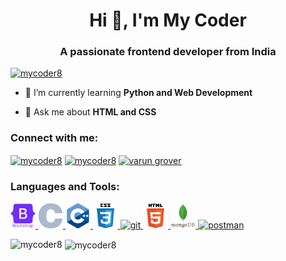 <h1 align="center">Hi 👋, I'm My Coder</h1>
<h3 align="center">A passionate frontend developer from India</h3>

<p align="left"> <a href="https://github.com/ryo-ma/github-profile-trophy"><img src="https://github-profile-trophy.vercel.app/?username=mycoder8" alt="mycoder8" /></a> </p>

- 🌱 I’m currently learning **Python and Web Development**

- 💬 Ask me about **HTML and CSS**

<h3 align="left">Connect with me:</h3>
<p align="left">
<a href="https://fb.com/mycoder8" target="blank"><img align="center" src="https://cdn.jsdelivr.net/npm/simple-icons@3.0.1/icons/facebook.svg" alt="mycoder8" height="30" width="40" /></a>
<a href="https://instagram.com/mycoder8" target="blank"><img align="center" src="https://cdn.jsdelivr.net/npm/simple-icons@3.0.1/icons/instagram.svg" alt="mycoder8" height="30" width="40" /></a>
<a href="https://www.youtube.com/c/varun grover" target="blank"><img align="center" src="https://cdn.jsdelivr.net/npm/simple-icons@3.0.1/icons/youtube.svg" alt="varun grover" height="30" width="40" /></a>
</p>

<h3 align="left">Languages and Tools:</h3>
<p align="left"> <a href="https://getbootstrap.com" target="_blank"> <img src="https://raw.githubusercontent.com/devicons/devicon/master/icons/bootstrap/bootstrap-plain-wordmark.svg" alt="bootstrap" width="40" height="40"/> </a> <a href="https://www.cprogramming.com/" target="_blank"> <img src="https://raw.githubusercontent.com/devicons/devicon/master/icons/c/c-original.svg" alt="c" width="40" height="40"/> </a> <a href="https://www.w3schools.com/cpp/" target="_blank"> <img src="https://raw.githubusercontent.com/devicons/devicon/master/icons/cplusplus/cplusplus-original.svg" alt="cplusplus" width="40" height="40"/> </a> <a href="https://www.w3schools.com/css/" target="_blank"> <img src="https://raw.githubusercontent.com/devicons/devicon/master/icons/css3/css3-original-wordmark.svg" alt="css3" width="40" height="40"/> </a> <a href="https://git-scm.com/" target="_blank"> <img src="https://www.vectorlogo.zone/logos/git-scm/git-scm-icon.svg" alt="git" width="40" height="40"/> </a> <a href="https://www.w3.org/html/" target="_blank"> <img src="https://raw.githubusercontent.com/devicons/devicon/master/icons/html5/html5-original-wordmark.svg" alt="html5" width="40" height="40"/> </a> <a href="https://www.mongodb.com/" target="_blank"> <img src="https://raw.githubusercontent.com/devicons/devicon/master/icons/mongodb/mongodb-original-wordmark.svg" alt="mongodb" width="40" height="40"/> </a> <a href="https://postman.com" target="_blank"> <img src="https://www.vectorlogo.zone/logos/getpostman/getpostman-icon.svg" alt="postman" width="40" height="40"/> </a> </p>

<p><img align="left" src="https://github-readme-stats.vercel.app/api/top-langs?username=mycoder8&show_icons=true&locale=en&layout=compact" alt="mycoder8" /></p>

<p>&nbsp;<img align="center" src="https://github-readme-stats.vercel.app/api?username=mycoder8&show_icons=true&locale=en" alt="mycoder8" /></p>

